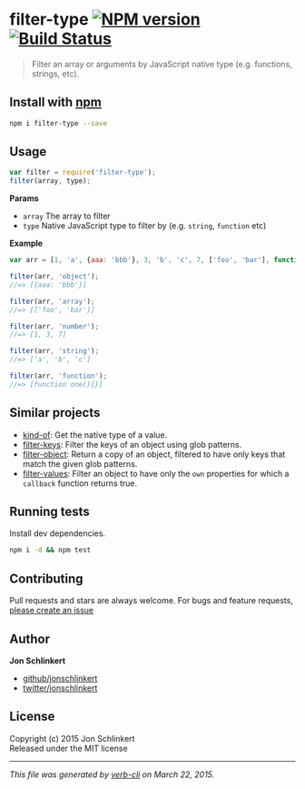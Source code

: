 # filter-type [![NPM version](https://badge.fury.io/js/filter-type.svg)](http://badge.fury.io/js/filter-type)  [![Build Status](https://travis-ci.org/jonschlinkert/filter-type.svg)](https://travis-ci.org/jonschlinkert/filter-type) 

> Filter an array or arguments by JavaScript native type (e.g. functions, strings, etc).

## Install with [npm](npmjs.org)

```bash
npm i filter-type --save
```

## Usage

```js
var filter = require('filter-type');
filter(array, type);
```
**Params**

 - `array` The array to filter
 - `type` Native JavaScript type to filter by (e.g. `string`, `function` etc)

**Example**

```js
var arr = [1, 'a', {aaa: 'bbb'}, 3, 'b', 'c', 7, ['foo', 'bar'], function one(){}];

filter(arr, 'object');
//=> [{aaa: 'bbb'}]

filter(arr, 'array');
//=> [['foo', 'bar']]

filter(arr, 'number');
//=> [1, 3, 7]

filter(arr, 'string');
//=> ['a', 'b', 'c']

filter(arr, 'function');
//=> [function one(){}]
```

## Similar projects
* [kind-of](https://github.com/jonschlinkert/kind-of): Get the native type of a value.
* [filter-keys](https://github.com/jonschlinkert/filter-keys): Filter the keys of an object using glob patterns.
* [filter-object](https://github.com/jonschlinkert/filter-object): Return a copy of an object, filtered to have only keys that match the given glob patterns.
* [filter-values](https://github.com/jonschlinkert/filter-values): Filter an object to have only the `own` properties for which a `callback` function returns true. 

## Running tests
Install dev dependencies.

```bash
npm i -d && npm test
```

## Contributing
Pull requests and stars are always welcome. For bugs and feature requests, [please create an issue](https://github.com/jonschlinkert/filter-type/issues)

## Author

**Jon Schlinkert**
 
+ [github/jonschlinkert](https://github.com/jonschlinkert)
+ [twitter/jonschlinkert](http://twitter.com/jonschlinkert) 

## License
Copyright (c) 2015 Jon Schlinkert  
Released under the MIT license

***

_This file was generated by [verb-cli](https://github.com/assemble/verb-cli) on March 22, 2015._